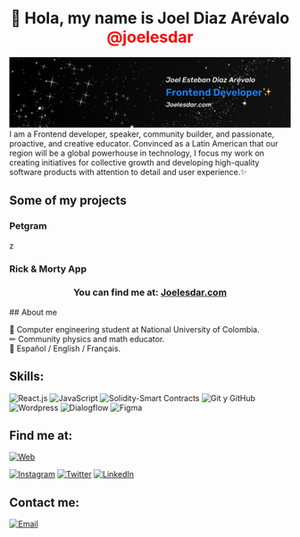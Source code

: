 <h1 align="center">👋 Hola, my name is Joel Diaz Arévalo <span style="color: red;">@joelesdar</span></h1>
<img src="https://raw.githubusercontent.com/joelesdar/joelesdar/main/Banner-Joelesdar.jpg" />
I am a Frontend developer, speaker, community builder, and passionate, proactive, and creative educator. Convinced as a Latin American that our region will be a global powerhouse in technology, I focus my work on creating initiatives for collective growth and developing high-quality software products with attention to detail and user experience.✨

<h2>Some of my projects</h2>

<h3>Petgram</h3>
z
<h3>Rick & Morty App</h3>
<h3 align="center"> You can find me at: <a align="center" href="https://joelesdar.com">Joelesdar.com</a></h3>
## About me

📖 Computer engineering student at National University of Colombia.</br>
✏ Community physics and math educator.</br>
📣 Español / English / Français.

## Skills:
![React.js](https://img.shields.io/badge/React-61DAFB?style=for-the-badge&logo=react&logoColor=white&labelColor=101010)
![JavaScript](https://img.shields.io/badge/Javascript-f7df1e?style=for-the-badge&logo=javascript&logoColor=white&labelColor=101010)
![Solidity-Smart Contracts](https://img.shields.io/badge/Solidity-5C6BC0?style=for-the-badge&logo=solidity&logoColor=white&labelColor=101010)
![Git y GitHub](https://img.shields.io/badge/Git_GitHub-F05032?style=for-the-badge&logo=git&logoColor=white&labelColor=101010)
![Wordpress](https://img.shields.io/badge/Wordpress-21759B?style=for-the-badge&logo=wordpress&logoColor=white&labelColor=101010)
![Dialogflow](https://img.shields.io/badge/Dialogflow-FF9800?style=for-the-badge&logo=dialogflow&logoColor=white&labelColor=101010)
![Figma](https://img.shields.io/badge/Figma-F24E1E?style=for-the-badge&logo=figma&logoColor=white)

<!-- ![Node.js](https://img.shields.io/badge/Node.js-339933?style=for-the-badge&logo=node.js&logoColor=white&labelColor=101010)</br> -->

## Find me at:

[![Web](https://img.shields.io/badge/Sitio_Web-joelesdar.com-1c82f6?style=for-the-badge&logo=firefox-browser&logoColor=white&labelColor=101010)](https://joelesdar.com/)
<!--- [![YouTube](https://img.shields.io/badge/YouTube-DevExperto-FF0000?style=for-the-badge&logo=youtube&logoColor=white&labelColor=101010)](https://devexperto.com/youtube) --->
[![Instagram](https://img.shields.io/badge/Instagram-@joelesdar-E4405F?style=for-the-badge&logo=instagram&logoColor=white&labelColor=101010)](https://www.instagram.com/joelesdar/)
[![Twitter](https://img.shields.io/badge/Twitter-@joelesdar-1DA1F2?style=for-the-badge&logo=twitter&logoColor=white&labelColor=101010)](https://twitter.com/JoelEsDar)
[![LinkedIn](https://img.shields.io/badge/LinkedIn-Joel_Diaz_Arevalo-0077B5?style=for-the-badge&logo=linkedin&logoColor=white&labelColor=101010)](https://www.linkedin.com/in/joelesdar/)

## Contact me:

[![Email](https://img.shields.io/badge/Email-Joel-EA4335?style=for-the-badge&logo=gmail&logoColor=white&labelColor=101010)](mailto:jodiazare@gmail.com)

<!---
JoeLink12/JoeLink12 is a ✨ special ✨ repository because its `README.md` (this file) appears on your GitHub profile.
You can click the Preview link to take a look at your changes.
--->
